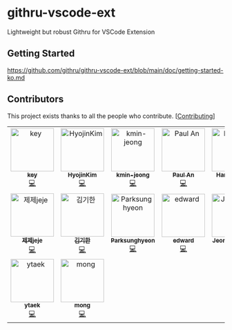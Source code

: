 # githru-vscode-ext

Lightweight but robust Githru for VSCode Extension

## Getting Started

https://github.com/githru/githru-vscode-ext/blob/main/doc/getting-started-ko.md


## Contributors

This project exists thanks to all the people who contribute. [[Contributing](https://github.com/githru/githru-vscode-ext/blob/main/CONTRIBUTING.md)]

<!-- ALL-CONTRIBUTORS-LIST:START - Do not remove or modify this section -->
<!-- prettier-ignore-start -->
<!-- markdownlint-disable -->
<table>
  <tbody>
    <tr>
      <td align="center"><a href="https://github.com/ansrlm"><img src="https://avatars.githubusercontent.com/u/28749913?v=4?s=100" width="100px;" alt="key"/><br /><sub><b>key</b></sub></a><br /><a href="https://github.com/githru/githru-vscode-ext/commits?author=ansrlm" title="Code">💻</a></td>
      <td align="center"><a href="https://velog.io/@gwsyl22"><img src="https://avatars.githubusercontent.com/u/60775453?v=4?s=100" width="100px;" alt="HyojinKim"/><br /><sub><b>HyojinKim</b></sub></a><br /><a href="https://github.com/githru/githru-vscode-ext/commits?author=hy57in" title="Code">💻</a></td>
      <td align="center"><a href="https://github.com/kmin-jeong"><img src="https://avatars.githubusercontent.com/u/53456037?v=4?s=100" width="100px;" alt="kmin-jeong"/><br /><sub><b>kmin-jeong</b></sub></a><br /><a href="https://github.com/githru/githru-vscode-ext/commits?author=kmin-jeong" title="Code">💻</a></td>
      <td align="center"><a href="https://github.com/anpaul0615"><img src="https://avatars.githubusercontent.com/u/8488507?v=4?s=100" width="100px;" alt="Paul An"/><br /><sub><b>Paul An</b></sub></a><br /><a href="https://github.com/githru/githru-vscode-ext/commits?author=anpaul0615" title="Code">💻</a></td>
      <td align="center"><a href="https://github.com/hanseul-lee"><img src="https://avatars.githubusercontent.com/u/69497936?v=4?s=100" width="100px;" alt="Hanseul Lee"/><br /><sub><b>Hanseul Lee</b></sub></a><br /><a href="https://github.com/githru/githru-vscode-ext/commits?author=hanseul-lee" title="Code">💻</a></td>
      <td align="center"><a href="https://github.com/ooooorobo"><img src="https://avatars.githubusercontent.com/u/40057032?v=4?s=100" width="100px;" alt="조예진"/><br /><sub><b>조예진</b></sub></a><br /><a href="https://github.com/githru/githru-vscode-ext/commits?author=ooooorobo" title="Code">💻</a></td>
      <td align="center"><a href="https://velog.io/@0_jin"><img src="https://avatars.githubusercontent.com/u/70205497?v=4?s=100" width="100px;" alt="jin-Pro"/><br /><sub><b>jin-Pro</b></sub></a><br /><a href="https://github.com/githru/githru-vscode-ext/commits?author=jin-Pro" title="Code">💻</a></td>
    </tr>
    <tr>
      <td align="center"><a href="http://dev-jejecrunch.tistory.com/"><img src="https://avatars.githubusercontent.com/u/41473964?v=4?s=100" width="100px;" alt="제제jeje"/><br /><sub><b>제제jeje</b></sub></a><br /><a href="https://github.com/githru/githru-vscode-ext/commits?author=jejecrunch" title="Code">💻</a></td>
      <td align="center"><a href="http://vgihan.github.io"><img src="https://avatars.githubusercontent.com/u/49841765?v=4?s=100" width="100px;" alt="김기한"/><br /><sub><b>김기한</b></sub></a><br /><a href="https://github.com/githru/githru-vscode-ext/commits?author=vgihan" title="Code">💻</a></td>
      <td align="center"><a href="https://pshdev1030.github.io/"><img src="https://avatars.githubusercontent.com/u/79688915?v=4?s=100" width="100px;" alt="Parksunghyeon"/><br /><sub><b>Parksunghyeon</b></sub></a><br /><a href="https://github.com/githru/githru-vscode-ext/commits?author=pshdev1030" title="Code">💻</a></td>
      <td align="center"><a href="https://github.com/wherehows"><img src="https://avatars.githubusercontent.com/u/81841082?v=4?s=100" width="100px;" alt="edward"/><br /><sub><b>edward</b></sub></a><br /><a href="https://github.com/githru/githru-vscode-ext/commits?author=wherehows" title="Code">💻</a></td>
      <td align="center"><a href="https://jeonghye.blog"><img src="https://avatars.githubusercontent.com/u/54584063?v=4?s=100" width="100px;" alt="Jeonghye Choi"/><br /><sub><b>Jeonghye Choi</b></sub></a><br /><a href="https://github.com/githru/githru-vscode-ext/commits?author=jeonghye-choi" title="Code">💻</a></td>
      <td align="center"><a href="https://github.com/taejs"><img src="https://avatars.githubusercontent.com/u/41318449?v=4?s=100" width="100px;" alt="tae"/><br /><sub><b>tae</b></sub></a><br /><a href="https://github.com/githru/githru-vscode-ext/commits?author=taejs" title="Code">💻</a></td>
      <td align="center"><a href="https://velog.io/@blcklamb"><img src="https://avatars.githubusercontent.com/u/92101831?v=4?s=100" width="100px;" alt="Chaejung Kim"/><br /><sub><b>Chaejung Kim</b></sub></a><br /><a href="https://github.com/githru/githru-vscode-ext/commits?author=blcklamb" title="Code">💻</a></td>
    </tr>
    <tr>
      <td align="center"><a href="https://github.com/ytaek"><img src="https://avatars.githubusercontent.com/u/24404665?v=4?s=100" width="100px;" alt="ytaek"/><br /><sub><b>ytaek</b></sub></a><br /><a href="https://github.com/githru/githru-vscode-ext/commits?author=ytaek" title="Code">💻</a></td>
      <td align="center"><a href="https://github.com/momomingzhi"><img src="https://avatars.githubusercontent.com/u/47150127?v=4?s=100" width="100px;" alt="mong"/><br /><sub><b>mong</b></sub></a><br /><a href="https://github.com/githru/githru-vscode-ext/commits?author=momomingzhi" title="Code">💻</a></td>
    </tr>
  </tbody>
</table>

<!-- markdownlint-restore -->
<!-- prettier-ignore-end -->

<!-- ALL-CONTRIBUTORS-LIST:END -->
